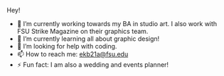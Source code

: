 Hey!
- 🔭 I’m currently working towards my BA in studio art. I also work with FSU Strike Magazine on their graphics team.
- 🌱 I’m currently learning all about graphic design!
- 🤔 I’m looking for help with coding.
- 📫 How to reach me: ekb21a@fsu.edu
- ⚡ Fun fact: I am also a wedding and events planner!
